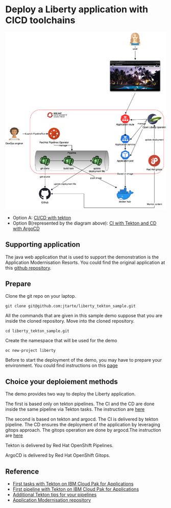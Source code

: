 # Deploy a Liberty application with CICD toolchains

![CI/CD with tekton and Argocd](./img/CICD-tekton-argocd.png)

* Option A: [CI/CD with tekton](./doc/cicd-tekton.md)
* Option B(represented by the diagram above): [CI with Tekton and CD with ArgoCD](./doc/cicd-tekton-argocd.md)

## Supporting application

The java web application that is used to support the demonstration is the Application Modernisation Resorts. You could find the original application at this [github repository](https://github.com/ibm/appmod-resorts).

## Prepare 

Clone the git repo on your laptop. 
``` 
git clone git@github.com:jtarte/liberty_tekton_sample.git
```

All the commands that are given in this sample demo suppose that you are inside the cloned repository. Move into the cloned repository.
```
cd liberty_tekton_sample.git
```

Create the namespace that will be used for the demo
```
oc new-project liberty
```

Before to start the deployment of the demo, you may have to prepare your environment. You could find instructions on this [page](./doc/prereq.md)

## Choice your deploiement methods

The demo provides two way to deploy the Liberty application.

The first is based only on tekton pipelines. The CI and the CD are done inside the same pipeline via Tekton tasks. The instruction are [here](./doc/cicd-tekton.md)

The second is based on tekton and argocd. The CI is delivered by tekton pipeline. The CD ensures the deployment of the application by leveraging gitops approach. The gitops operation are done by argocd.The instruction are [here](./doc/cicd-tekton-argocd.md)

Tekton is delivered by Red Hat OpenShift Pipelines.

ArgoCD is delivered by Red Hat OpenShift Gitops. 

## Reference 

* [First tasks with Tekton on IBM Cloud Pak for Applications](https://medium.com/@jerome_tarte/first-tasks-with-tekton-on-ibm-cloud-pak-for-application-88c8f496723d)
* [First pipeline with Tekton on IBM Cloud Pak for Applications](https://medium.com/@jerome_tarte/first-pipeline-with-tekton-on-ibm-cloud-pak-for-application-e82ea7b8a6b1)
* [Additional Tekton tips for your pipelines](https://medium.com/@jerome_tarte/additional-tekton-tips-for-your-pipelines-7dd662140e8f)
* [Application Modernisation repository](https://github.com/ibm/appmod-resorts)

